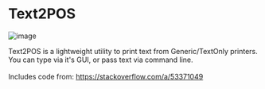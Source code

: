 # Text2POS 

![image](https://github.com/DJFPaul/Text2POS/assets/35642602/03c359d5-bde8-434f-935a-b414644cfe5a)

Text2POS is a lightweight utility to print text from Generic/TextOnly printers. <br>
You can type via it's GUI, or pass text via command line. <br>
<br>
Includes code from: https://stackoverflow.com/a/53371049 <br>
